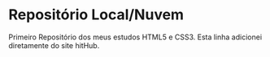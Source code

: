 # Repositório Local/Nuvem
Primeiro Repositório dos meus estudos HTML5 e CSS3.
Esta linha adicionei diretamente do site hitHub.
